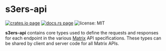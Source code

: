 # s3ers-api

[![crates.io page](https://img.shields.io/crates/v/s3ers-api.svg)](https://crates.io/crates/s3ers-api)
[![docs.rs page](https://docs.rs/s3ers-api/badge.svg)](https://docs.rs/s3ers-api/)
![license: MIT](https://img.shields.io/crates/l/s3ers-api.svg)

**s3ers-api** contains core types used to define the requests and responses for each endpoint in the various [Matrix](https://matrix.org/) API specifications.
These types can be shared by client and server code for all Matrix APIs.
